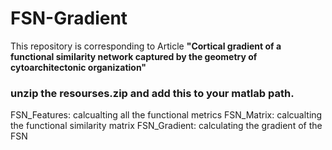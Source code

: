 # FSN-Gradient
This repository is corresponding to Article **"Cortical gradient of a functional similarity network captured by the geometry of cytoarchitectonic organization"**

### unzip the resourses.zip and add this to your matlab path.
 FSN_Features: calcualting all the functional metrics
 FSN_Matrix: calcualting the functional similarity matrix
 FSN_Gradient: calculating the gradient of the FSN
